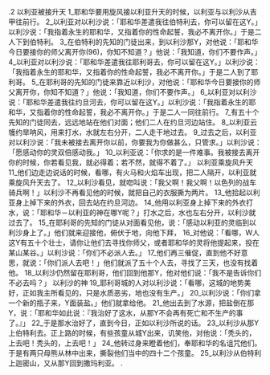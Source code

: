 .2 
以利亚被接升天 
1_耶和华要用旋风接以利亚升天的时候，以利亚与以利沙从吉甲往前行。 2_以利亚对以利沙说：「耶和华差遣我往伯特利去，你可以留在这Y。」以利沙说：「我指着永生的耶和华，又指着你的性命起誓，我必不离开你。」于是二人下到伯特利。 3_在伯特利的先知的门徒出来，到以利沙那Y，对他说：「耶和华今日要接你的师父离开你(96)，你知不知道？」他说：「我知道，你们不要作声。」 
4_以利亚对以利沙说：「耶和华差遣我往耶利哥去，你可以留在这Y。」以利沙说：「我指着永生的耶和华，又指着你的性命起誓，我必不离开你。」于是二人到了耶利哥。 5_在耶利哥的先知的门徒来靠近以利沙，对他说：「耶和华今日要接你的师父离开你，你知不知道？」他说：「我知道，你们不要作声。」 
6_以利亚对以利沙说：「耶和华差遣我往约旦河去，你可以留在这Y。」以利沙说：「我指着永生的耶和华，又指着你的性命起誓，我必不离开你。」于是二人一同往前行。 7_有五十个先知的门徒同去，远远地站在他们对面；他们二人在约旦河边站住。 8_以利亚云鹱约旱呐风，用来打水，水就左右分开，二人走干地过去。 
9_过去之后，以利亚对以利沙说：「我未被接去离开你以前，你要我为你做甚么，只管求。」以利沙说：「愿感动你的灵双倍感动我。」 10_以利亚说：「你求的是一件难事。我被接去离开你的时候，你若看见我，就必得着；若不然，就得不着了。」 
以利亚乘旋风升天 
11_他们边走边说话的时候，看哪，有火马和火焰车出现，把二人隔开，以利亚就乘旋风升天去了。 12_以利沙看见，就唿叫说：「我父啊！我父啊！以色列的战车骑兵啊！」以利沙不再看见他的时候，就把自己的衣服撕为两片。 13_他拾起以利亚身上掉下来的外衣，回去站在约旦河边。 14_他用以利亚身上掉下来的外衣打水，说：「耶和华－以利亚的神在哪Y呢？」打水之后，水也左右分开，以利沙就过去了。 
15_在耶利哥的先知的门徒从对面看见他，说：「感动以利亚的灵临到以利沙身上了。」他们就来迎接他，俯伏于地，向他下拜， 16_对他说：「看哪，W人这Y有五十个壮士，请你让他们去寻找你师父，或者耶和华的灵将他提起来，投在某山某谷。」以利沙说：「你们不必派人去。」 17_他们再三催促，直到他不好意思，就说：「你们派人去吧！」他们就派了五十个人去，寻找了三天，也没有找着他。 18_以利沙仍然留在耶利哥，他们回到他那Y，他对他们说：「我不是告诉你们不必去吗？」 
以利沙的神 
19_耶利哥城的人对以利沙说：「看哪，这城的地势美好，正如我主所看见的，只是水质恶劣，地也没有生产。」 20_以利沙说：「你们拿一个新的瓶子来，Y面装盐。」他们就拿给他。 21_他出去到了水源，把盐倒在那Y，说：「耶和华如此说：『我治好了这水，从那Y不会再有死亡和不生产的事了。』」 22_于是那水治好了，直到今日，正如以利沙所说的话。 
23_以利沙从那Y上伯特利去。正上路的时候，有些孩童从城Y出来，讥笑他，对他说：「秃头的，上去吧！秃头的，上去吧！」 24_他转过身来瞪着他们，奉耶和华的名诅咒他们。于是有两只母熊从林中出来，撕裂他们当中的四十二个孩童。 25_以利沙从伯特利上迦密山，又从那Y回到撒玛利亚。 
.